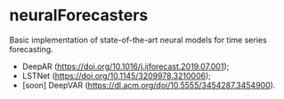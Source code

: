 # neuralForecasters
Basic implementation of state-of-the-art neural models for time series forecasting.

- DeepAR (https://doi.org/10.1016/j.ijforecast.2019.07.001);
- LSTNet (https://doi.org/10.1145/3209978.3210006);
- [soon] DeepVAR (https://dl.acm.org/doi/10.5555/3454287.3454900).
